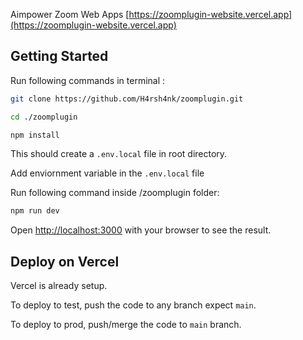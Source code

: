 Aimpower Zoom Web Apps [https://zoomplugin-website.vercel.app](https://zoomplugin-website.vercel.app)
## Getting Started

Run following commands in terminal :

```bash
git clone https://github.com/H4rsh4nk/zoomplugin.git

cd ./zoomplugin

npm install

```

This should create a `.env.local` file in root directory.

Add enviornment variable in the `.env.local` file

Run following command inside /zoomplugin folder:

```bash
npm run dev
```

Open [http://localhost:3000](http://localhost:3000) with your browser to see the result.

## Deploy on Vercel

Vercel is already setup. 

To deploy to test, push the code to any branch expect `main`.

To deploy to prod, push/merge the code to `main` branch.
